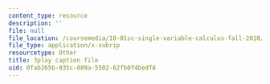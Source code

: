 ```yaml
---
content_type: resource
description: ''
file: null
file_location: /coursemedia/18-01sc-single-variable-calculus-fall-2010/0fab265b935c889a550262fb0f4bedf8_7K1sB05pE0A.srt
file_type: application/x-subrip
resourcetype: Other
title: 3play caption file
uid: 0fab265b-935c-889a-5502-62fb0f4bedf8
---
```

